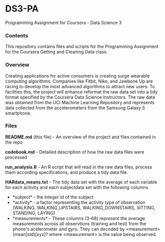 # DS3-PA
Programming Assignment for Coursera - Data Science 3 

### Contents
This repository contains files and scripts for the Programming Assignment for the Coursera Getting and Cleaning Data class.

### Overview
Creating applications for active consumers is creating surge wearable computing algorithms.  Companies like Fitbit, Nike, and Jawbone Up are racing to develop the most advanced algorithms to attract new users. To facilities this, the project will enhance reformat the raw data set into a tidy format specified by the Coursera Data Science Instructors.  The raw data was obtained from the UCI Machine Learning Repository and represents data collected from the accelerometers from the Samsung Galaxy S smartphone. 

### Files
**README.md** (this file) - An overview of the project and files contained in the repo

**codebook.md** - Detailed description of how the raw data files were processed

**run_analysis.R** - An R script that will read in the raw data files, process them according specifications, and produce a tidy data file.

**HARdata_means.txt** - The tidy data set with the average of each variable for each activity and each subjectdata set with the following columns

<ul>
 <li>*subject* - the integer id of the subject  
 <li>*activity* - a factor representing the activity type of observation (WALKING, WALKING_UPSTAIRS, WALKING_DOWNSTAIRS, SITTING, STANDING, LAYING)  
 <li>*measurements* - These columns (3-68) represent the average measurements across all observtions (training and test) from the phone's acelerometer and gyro. They can decoded by &lt;measurement&gt;(mean|std)[xyz]? where &lt;measurement&gt; is the value being observed. 
 </ul>